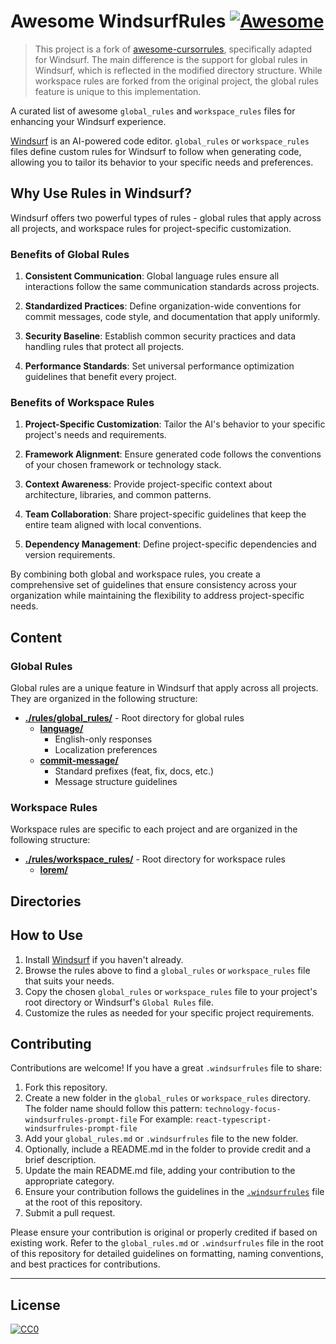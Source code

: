 # Awesome WindsurfRules [![Awesome](https://cdn.rawgit.com/sindresorhus/awesome/d7305f38d29fed78fa85652e3a63e154dd8e8829/media/badge.svg)](https://github.com/sindresorhus/awesome)

> This project is a fork of [awesome-cursorrules](https://github.com/PatrickJS/awesome-cursorrules), specifically adapted for Windsurf. The main difference is the support for global rules in Windsurf, which is reflected in the modified directory structure. While workspace rules are forked from the original project, the global rules feature is unique to this implementation.

A curated list of awesome `global_rules` and `workspace_rules` files for enhancing your Windsurf experience.

[Windsurf](https://codeium.com/windsurf) is an AI-powered code editor. `global_rules` or `workspace_rules` files define custom rules for Windsurf to follow when generating code, allowing you to tailor its behavior to your specific needs and preferences.

## Why Use Rules in Windsurf?

Windsurf offers two powerful types of rules - global rules that apply across all projects, and workspace rules for project-specific customization.

### Benefits of Global Rules

1. **Consistent Communication**: Global language rules ensure all interactions follow the same communication standards across projects.

2. **Standardized Practices**: Define organization-wide conventions for commit messages, code style, and documentation that apply uniformly.

3. **Security Baseline**: Establish common security practices and data handling rules that protect all projects.

4. **Performance Standards**: Set universal performance optimization guidelines that benefit every project.

### Benefits of Workspace Rules

1. **Project-Specific Customization**: Tailor the AI's behavior to your specific project's needs and requirements.

2. **Framework Alignment**: Ensure generated code follows the conventions of your chosen framework or technology stack.

3. **Context Awareness**: Provide project-specific context about architecture, libraries, and common patterns.

4. **Team Collaboration**: Share project-specific guidelines that keep the entire team aligned with local conventions.

5. **Dependency Management**: Define project-specific dependencies and version requirements.

By combining both global and workspace rules, you create a comprehensive set of guidelines that ensure consistency across your organization while maintaining the flexibility to address project-specific needs.

## Content

### Global Rules
Global rules are a unique feature in Windsurf that apply across all projects. They are organized in the following structure:

- [**./rules/global_rules/**](./rules/global_rules) - Root directory for global rules
  - [**language/**](./rules/global_rules/global-en-language)
    - English-only responses
    - Localization preferences
  - [**commit-message/**](./rules/global_rules/global-commit-message)
    - Standard prefixes (feat, fix, docs, etc.)
    - Message structure guidelines

### Workspace Rules
Workspace rules are specific to each project and are organized in the following structure:

- [**./rules/workspace_rules/**](./rules/workspace_rules) - Root directory for workspace rules
  - [**lorem/**](./rules/workspace_rules/#)

## Directories

## How to Use
1. Install [Windsurf](https://codeium.com/windsurf) if you haven't already.
2. Browse the rules above to find a `global_rules` or `workspace_rules` file that suits your needs.
3. Copy the chosen `global_rules` or `workspace_rules` file to your project's root directory or Windsurf's `Global Rules` file.
4. Customize the rules as needed for your specific project requirements.


## Contributing

Contributions are welcome! If you have a great `.windsurfrules` file to share:

1. Fork this repository.
2. Create a new folder in the `global_rules` or `workspace_rules` directory. The folder name should follow this pattern:
   `technology-focus-windsurfrules-prompt-file`
   For example: `react-typescript-windsurfrules-prompt-file`
3. Add your `global_rules.md` or `.windsurfrules` file to the new folder.
4. Optionally, include a README.md in the folder to provide credit and a brief description.
5. Update the main README.md file, adding your contribution to the appropriate category.
6. Ensure your contribution follows the guidelines in the [`.windsurfrules`](./.windsurfrules) file at the root of this repository.
7. Submit a pull request.

Please ensure your contribution is original or properly credited if based on existing work. Refer to the `global_rules.md` or `.windsurfrules` file in the root of this repository for detailed guidelines on formatting, naming conventions, and best practices for contributions.

---

## License

[![CC0](https://licensebuttons.net/p/zero/1.0/88x31.png)](https://creativecommons.org/publicdomain/zero/1.0/)
